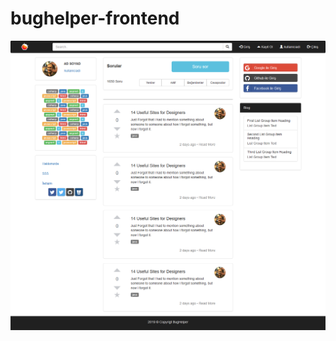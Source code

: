 # bughelper-frontend
![](https://github.com/ceyhunataykan/bughelper-frontend/blob/master/bughelper-frontend-index-v1.png)
